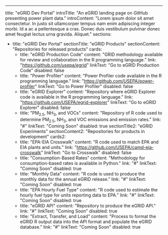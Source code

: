---
title: "eGRID Dev Portal"
introTitle: "An eGRID landing page on GitHub presenting power plant data."
introContent: "Lorem ipsum dolor sit amet consectetur. In justo sit ullamcorper tempus nam enim adipiscing integer morbi. Id a ac a pellentesque a cras. Donec duis vestibulum pulvinar donec amet feugiat lectus urna gravida. Aliquet."
sections:
  - title: "eGRID Dev Portal"
    sectionTitle: "eGRID Products"
    sectionContent: "Repositories for released products"
    cards:
      - title: "eGRID Production Code"
        content: "GRID methodology available for review and collaboration in the R programming language."
        link: "https://github.com/usepa/egrid"
        linkText: "Go to eGRID Production Code"
        disabled: false
      - title: "Power Profiler"
        content: "Power Profiler code available in the R programming language."
        link: "https://github.com/USEPA/power-profiler"
        linkText: "Go to Power Profiler"
        disabled: false
      - title: "eGRID Explorer"
        content: "Repository where eGRID Explorer code is available in the R programming language."
        link: "https://github.com/USEPA/egrid-explorer"
        linkText: "Go to eGRID Explorer"
        disabled: false
      - title: "PM<sub>2.5</sub>, NH<sub>3</sub>, and VOCs"
        content: "Repository of R code used to determine PM<sub>2.5</sub>, NH<sub>3</sub>, and VOC emissions and emission rates."
        link: "#"
        linkText: "Coming Soon"
        disabled: true
    sectionTitle2: "eGRID Experiments"
    sectionContent2: "Repositories for products in development"
    cards2:
      - title: "EPA-EIA Crosswalk"
        content: "R code used to match EPA and EIA plants and units."
        link: "https://github.com/USEPA/camd-eia-crosswalk"
        linkText: "Go to Crosswalk"
        disabled: false
      - title: "Consumption-Based Rates"
        content: "Methodology for consumption-based rates is available in Python."
        link: "#"
        linkText: "Coming Soon"
        disabled: true
      - title: "Monthly Data"
        content: "R code is used to produce the monthly data for the annual eGRID release."
        link: "#"
        linkText: "Coming Soon"
        disabled: true
      - title: "EPA Hourly Fuel Type"
        content: "R code used to estimate the hourly fuel type for units reporting data to EPA."
        link: "#"
        linkText: "Coming Soon"
        disabled: true
      - title: "eGRID API"
        content: "Repository to produce the eGRID API."
        link: "#"
        linkText: "Coming Soon"
        disabled: true
      - title: "Extract, Transfer, and Load"
        content: "Process to format the eGRID R output data into the API format and populate the eGRID database."
        link: "#"
        linkText: "Coming Soon"
        disabled: true
